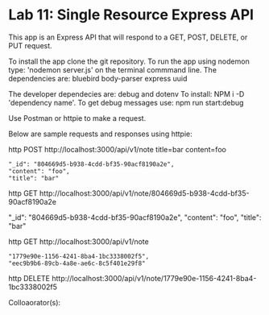# Lab 11: Single Resource Express API

This app is an Express API that will respond to a GET, POST, DELETE, or PUT request.

To install the app clone the git repository. To run the app using nodemon type: 'nodemon server.js' on the terminal commmand line.
The dependencies are:
bluebird
body-parser
express
uuid

The developer dependecies are: debug and dotenv To install: NPM i -D 'dependency name'. To get debug messages use: npm run start:debug

Use Postman or httpie to make a request.

Below are sample requests and responses using httpie:

http POST http://localhost:3000/api/v1/note title=bar content=foo

    "_id": "804669d5-b938-4cdd-bf35-90acf8190a2e",
    "content": "foo",
    "title": "bar"

http GET http://localhost:3000/api/v1/note/804669d5-b938-4cdd-bf35-90acf8190a2e

"_id": "804669d5-b938-4cdd-bf35-90acf8190a2e",
    "content": "foo",
    "title": "bar"

http GET http://localhost:3000/api/v1/note

    "1779e90e-1156-4241-8ba4-1bc3338002f5",
    "eec9b9b6-89cb-4a8e-ae6c-8c5f401e29f8"

http DELETE http://localhost:3000/api/v1/note/1779e90e-1156-4241-8ba4-1bc3338002f5


Colloaorator(s):